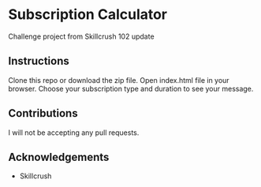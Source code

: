 # Subscription Calculator 
Challenge project from Skillcrush 102 update

## Instructions
Clone this repo or download the zip file. Open index.html file in your browser. Choose your subscription type and duration to see your message.

## Contributions
I will not be accepting any pull requests.

## Acknowledgements
* Skillcrush
